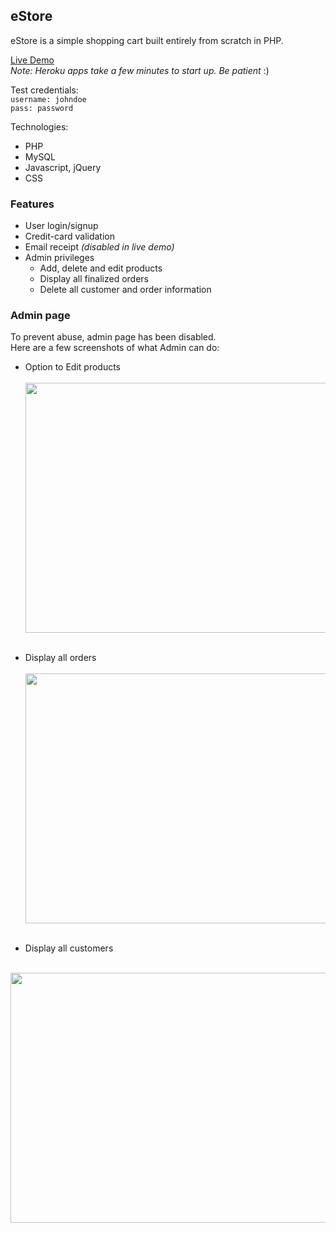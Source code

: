 ## eStore

eStore is a simple shopping cart built entirely from scratch in PHP.

[Live Demo](http://pawar-demo-estore.herokuapp.com/index.php/store/index) <br>
<i>Note: Heroku apps take a few minutes to start up. Be patient</i> :)

Test credentials: <br>
```username: johndoe```<br>
```pass: password```

Technologies:
* PHP
* MySQL
* Javascript, jQuery
* CSS


### Features
* User login/signup
* Credit-card validation
* Email receipt <i>(disabled in live demo)</i>
* Admin privileges
  * Add, delete and edit products
  * Display all finalized orders
  * Delete all customer and order information


### Admin page
To prevent abuse, admin page has been disabled.<br>
Here are a few screenshots of what Admin can do:

* Option to Edit products <br><br>
<img src="images/screen3.png" height="400px" width="700px"> <br><br>

* Display all orders <br><br>
<img src="images/screen2.png" height="400px" width="700px"> <br><br>

* Display all customers <br><br>
<img src="images/screen1.png" height="400px" width="700px">
